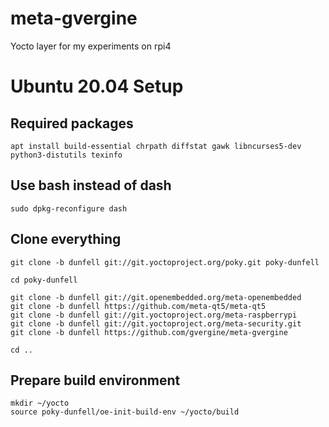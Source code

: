 # meta-gvergine
Yocto layer for my experiments on rpi4

# Ubuntu 20.04 Setup

## Required packages
```apt install build-essential chrpath diffstat gawk libncurses5-dev python3-distutils texinfo``` 

## Use bash instead of dash
```sudo dpkg-reconfigure dash```

## Clone everything
```
git clone -b dunfell git://git.yoctoproject.org/poky.git poky-dunfell

cd poky-dunfell

git clone -b dunfell git://git.openembedded.org/meta-openembedded
git clone -b dunfell https://github.com/meta-qt5/meta-qt5
git clone -b dunfell git://git.yoctoproject.org/meta-raspberrypi
git clone -b dunfell git://git.yoctoproject.org/meta-security.git
git clone -b dunfell https://github.com/gvergine/meta-gvergine

cd ..
```

## Prepare build environment
```
mkdir ~/yocto
source poky-dunfell/oe-init-build-env ~/yocto/build
```
